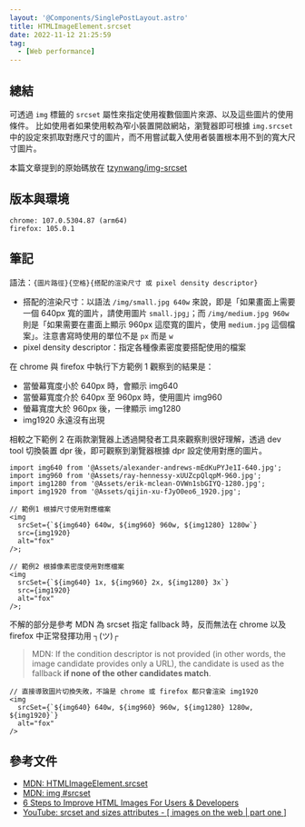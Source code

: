 ```yaml
---
layout: '@Components/SinglePostLayout.astro'
title: HTMLImageElement.srcset
date: 2022-11-12 21:25:59
tag:
  - [Web performance]
---
```


## 總結

可透過 `img` 標籤的 `srcset` 屬性來指定使用複數個圖片來源、以及這些圖片的使用條件。
比如使用者如果使用較為窄小裝置開啟網站，瀏覽器即可根據 `img.srcset` 中的設定來抓取對應尺寸的圖片，而不用嘗試載入使用者裝置根本用不到的寬大尺寸圖片。

本篇文章提到的原始碼放在 [tzynwang/img-srcset](https://github.com/tzynwang/img-srcset)

## 版本與環境

```
chrome: 107.0.5304.87 (arm64)
firefox: 105.0.1
```

## 筆記

語法：`{圖片路徑}{空格}{搭配的渲染尺寸 或 pixel density descriptor}`

- 搭配的渲染尺寸：以語法 `/img/small.jpg 640w` 來說，即是「如果畫面上需要一個 640px 寬的圖片，請使用圖片 `small.jpg`」；而 `/img/medium.jpg 960w` 則是「如果需要在畫面上顯示 960px 這麼寬的圖片，使用 `medium.jpg` 這個檔案」。注意書寫時使用的單位不是 `px` 而是 `w`
- pixel density descriptor：指定各種像素密度要搭配使用的檔案

在 chrome 與 firefox 中執行下方範例 1 觀察到的結果是：

- 當螢幕寬度小於 640px 時，會顯示 img640
- 當螢幕寬度介於 640px 至 960px 時，使用圖片 img960
- 螢幕寬度大於 960px 後，一律顯示 img1280
- img1920 永遠沒有出現

相較之下範例 2 在兩款瀏覽器上透過開發者工具來觀察則很好理解，透過 dev tool 切換裝置 dpr 後，即可觀察到瀏覽器根據 dpr 設定使用對應的圖片。

```tsx
import img640 from '@Assets/alexander-andrews-mEdKuPYJe1I-640.jpg';
import img960 from '@Assets/ray-hennessy-xUUZcpQlqpM-960.jpg';
import img1280 from '@Assets/erik-mclean-OVWn1sbGIYQ-1280.jpg';
import img1920 from '@Assets/qijin-xu-fJyO0eo6_1920.jpg';

// 範例1 根據尺寸使用對應檔案
<img
  srcSet={`${img640} 640w, ${img960} 960w, ${img1280} 1280w`}
  src={img1920}
  alt="fox"
/>;

// 範例2 根據像素密度使用對應檔案
<img
  srcSet={`${img640} 1x, ${img960} 2x, ${img1280} 3x`}
  src={img1920}
  alt="fox"
/>;
```

不解的部分是參考 MDN 為 srcset 指定 fallback 時，反而無法在 chrome 以及 firefox 中正常發揮功用 ┐(ツ)┌

> MDN: If the condition descriptor is not provided (in other words, the image candidate provides only a URL), the candidate is used as the fallback **if none of the other candidates match**.

```tsx
// 直接導致圖片切換失敗，不論是 chrome 或 firefox 都只會渲染 img1920
<img
  srcSet={`${img640} 640w, ${img960} 960w, ${img1280} 1280w, ${img1920}`}
  alt="fox"
/>
```

## 參考文件

- [MDN: HTMLImageElement.srcset](https://developer.mozilla.org/en-US/docs/Web/API/HTMLImageElement/srcset)
- [MDN: img #srcset](https://developer.mozilla.org/en-US/docs/Web/HTML/Element/img#attr-srcset)
- [6 Steps to Improve HTML Images For Users & Developers](https://austingil.com/better-html-images/)
- [YouTube: srcset and sizes attributes - [ images on the web | part one ]](https://youtu.be/2QYpkrX2N48)
